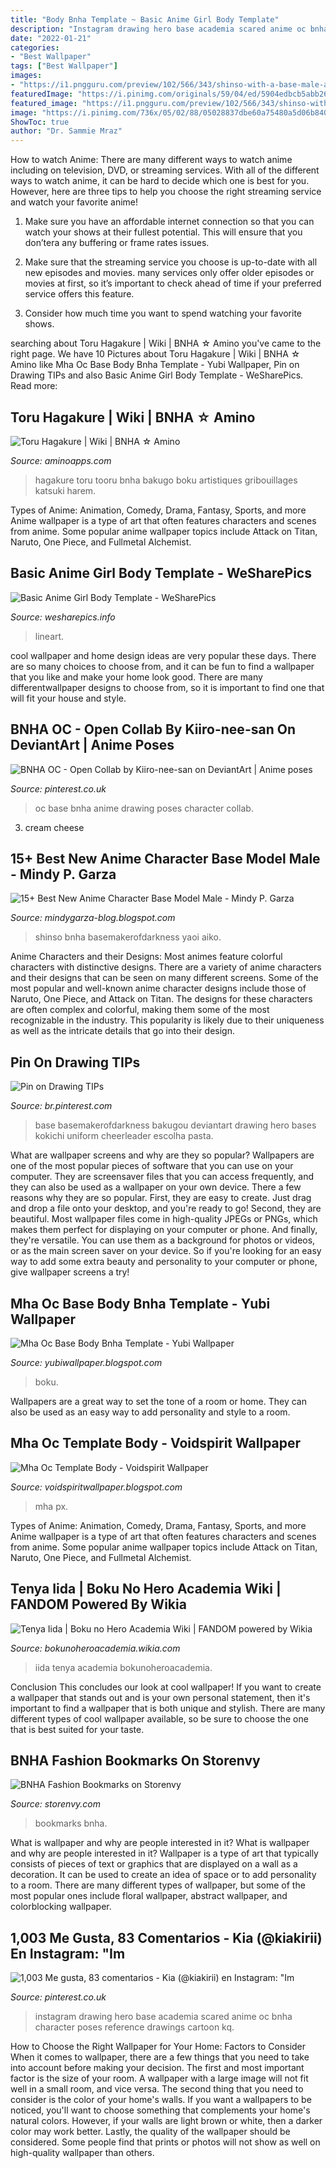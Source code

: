 ```yaml
---
title: "Body Bnha Template ~ Basic Anime Girl Body Template"
description: "Instagram drawing hero base academia scared anime oc bnha character poses reference drawings cartoon kq"
date: "2022-01-21"
categories:
- "Best Wallpaper"
tags: ["Best Wallpaper"]
images:
- "https://i1.pngguru.com/preview/102/566/343/shinso-with-a-base-male-anime-character-illustration-png-clipart.jpg"
featuredImage: "https://i.pinimg.com/originals/59/04/ed/5904edbcb5abb2628242b4b83ebea106.jpg"
featured_image: "https://i1.pngguru.com/preview/102/566/343/shinso-with-a-base-male-anime-character-illustration-png-clipart.jpg"
image: "https://i.pinimg.com/736x/05/02/88/05028837dbe60a75480a5d06b8406391.jpg"
ShowToc: true
author: "Dr. Sammie Mraz"
---
```



How to watch Anime: There are many different ways to watch anime including on television, DVD, or streaming services.
With all of the different ways to watch anime, it can be hard to decide which one is best for you. However, here are three tips to help you choose the right streaming service and watch your favorite anime!
1. Make sure you have an affordable internet connection so that you can watch your shows at their fullest potential. This will ensure that you don’tera any buffering or frame rates issues.

2. Make sure that the streaming service you choose is up-to-date with all new episodes and movies. many services only offer older episodes or movies at first, so it’s important to check ahead of time if your preferred service offers this feature.

3. Consider how much time you want to spend watching your favorite shows.

	

		
searching about Toru Hagakure | Wiki | BNHA ☆ Amino you've came to the right page. We have 10 Pictures about Toru Hagakure | Wiki | BNHA ☆ Amino like Mha Oc Base Body Bnha Template - Yubi Wallpaper, Pin on Drawing TIPs and also Basic Anime Girl Body Template - WeSharePics. Read more:
		
    
## Toru Hagakure | Wiki | BNHA ☆ Amino

<img loading=lazy src="https://pm1.narvii.com/7123/e80a7b3bbb60f1c90542fb128d49182ab546531fr1-720-1280v2_hq.jpg" onerror="this.onerror=null;this.src='https://tse3.mm.bing.net/th?id=OIP.9Fk0fWIJGwPVLHbHLf6z8QHaNK&amp;pid=15.1';" alt="Toru Hagakure | Wiki | BNHA ☆ Amino">

_Source: aminoapps.com_

>hagakure toru tooru bnha bakugo boku artistiques gribouillages katsuki harem. 

	

Types of Anime: Animation, Comedy, Drama, Fantasy, Sports, and more
Anime wallpaper is a type of art that often features characters and scenes from anime. Some popular anime wallpaper topics include Attack on Titan, Naruto, One Piece, and Fullmetal Alchemist.

    
## Basic Anime Girl Body Template - WeSharePics

<img loading=lazy src="http://fc04.deviantart.net/fs71/i/2012/128/f/d/__free___body_lineart_by_magicturtlerock-d4yzd7h.png" onerror="this.onerror=null;this.src='https://tse2.mm.bing.net/th?id=OIP.h3sjXw11DbNDnoXVSqe-dAHaMa&amp;pid=15.1';" alt="Basic Anime Girl Body Template - WeSharePics">

_Source: wesharepics.info_

>lineart. 

	

cool wallpaper and home design ideas are very popular these days. There are so many choices to choose from, and it can be fun to find a wallpaper that you like and make your home look good. There are many differentwallpaper designs to choose from, so it is important to find one that will fit your house and style.

    
## BNHA OC - Open Collab By Kiiro-nee-san On DeviantArt | Anime Poses

<img loading=lazy src="https://i.pinimg.com/736x/05/02/88/05028837dbe60a75480a5d06b8406391.jpg" onerror="this.onerror=null;this.src='https://tse1.mm.bing.net/th?id=OIP.nrlGG1K4MJU6bQjPXAQJrgHaE8&amp;pid=15.1';" alt="BNHA OC - Open Collab by Kiiro-nee-san on DeviantArt | Anime poses">

_Source: pinterest.co.uk_

>oc base bnha anime drawing poses character collab. 

	

3. cream cheese 

    
## 15+ Best New Anime Character Base Model Male - Mindy P. Garza

<img loading=lazy src="https://i1.pngguru.com/preview/102/566/343/shinso-with-a-base-male-anime-character-illustration-png-clipart.jpg" onerror="this.onerror=null;this.src='https://tse2.mm.bing.net/th?id=OIP.ZcSlliZOuP1tYXNSUHR9BAHaHE&amp;pid=15.1';" alt="15+ Best New Anime Character Base Model Male - Mindy P. Garza">

_Source: mindygarza-blog.blogspot.com_

>shinso bnha basemakerofdarkness yaoi aiko. 

	

Anime Characters and their Designs: Most animes feature colorful characters with distinctive designs.
There are a variety of anime characters and their designs that can be seen on many different screens. Some of the most popular and well-known anime character designs include those of Naruto, One Piece, and Attack on Titan. The designs for these characters are often complex and colorful, making them some of the most recognizable in the industry. This popularity is likely due to their uniqueness as well as the intricate details that go into their design.

    
## Pin On Drawing TIPs

<img loading=lazy src="https://i.pinimg.com/736x/cc/55/22/cc5522a15a4aef4fe871015939498094.jpg" onerror="this.onerror=null;this.src='https://tse2.mm.bing.net/th?id=OIP.oBQTEx-IsFKlK6kPgCx36AAAAA&amp;pid=15.1';" alt="Pin on Drawing TIPs">

_Source: br.pinterest.com_

>base basemakerofdarkness bakugou deviantart drawing hero bases kokichi uniform cheerleader escolha pasta. 

	

What are wallpaper screens and why are they so popular?
Wallpapers are one of the most popular pieces of software that you can use on your computer. They are screensaver files that you can access frequently, and they can also be used as a wallpaper on your own device. There a few reasons why they are so popular. First, they are easy to create. Just drag and drop a file onto your desktop, and you're ready to go! Second, they are beautiful. Most wallpaper files come in high-quality JPEGs or PNGs, which makes them perfect for displaying on your computer or phone. And finally, they're versatile. You can use them as a background for photos or videos, or as the main screen saver on your device. So if you're looking for an easy way to add some extra beauty and personality to your computer or phone, give wallpaper screens a try!

    
## Mha Oc Base Body Bnha Template - Yubi Wallpaper

<img loading=lazy src="https://lh6.googleusercontent.com/proxy/NpkIJutADcdbndCy0YHbrlhc874mOQ3_Ri35ywK-rEe1mckRB0SuFBHWJXtxwlxh07rcWKB01VaSoe3ngB1UGeOdt9xvMEYJk3tslUWK1TnhX7MbEGNiEsAVEnwO11r0YeMtP1tkntrSHrUH5g=s0-d" onerror="this.onerror=null;this.src='https://tse3.mm.bing.net/th?id=OIP.19Ym6BwJ9-lgQxH_xUAz7gHaK9&amp;pid=15.1';" alt="Mha Oc Base Body Bnha Template - Yubi Wallpaper">

_Source: yubiwallpaper.blogspot.com_

>boku. 

	

Wallpapers are a great way to set the tone of a room or home. They can also be used as an easy way to add personality and style to a room.

    
## Mha Oc Template Body - Voidspirit Wallpaper

<img loading=lazy src="http://pm1.narvii.com/7373/0c816e727eb68f47663a78d1c1f50d2c377c86e2r1-1280-608v2_uhq.jpg" onerror="this.onerror=null;this.src='https://tse3.mm.bing.net/th?id=OIP.lhUFggSw26Z5ywfdnGmbLgHaDh&amp;pid=15.1';" alt="Mha Oc Template Body - Voidspirit Wallpaper">

_Source: voidspiritwallpaper.blogspot.com_

>mha px. 

	

Types of Anime: Animation, Comedy, Drama, Fantasy, Sports, and more
Anime wallpaper is a type of art that often features characters and scenes from anime. Some popular anime wallpaper topics include Attack on Titan, Naruto, One Piece, and Fullmetal Alchemist.

    
## Tenya Iida | Boku No Hero Academia Wiki | FANDOM Powered By Wikia

<img loading=lazy src="http://vignette3.wikia.nocookie.net/bokunoheroacademia/images/8/8e/Chapter_12.png/revision/latest?cb=20141105152831" onerror="this.onerror=null;this.src='https://tse3.mm.bing.net/th?id=OIP.feY-BdPz5HyATQ8Y6eukAwHaLh&amp;pid=15.1';" alt="Tenya Iida | Boku no Hero Academia Wiki | FANDOM powered by Wikia">

_Source: bokunoheroacademia.wikia.com_

>iida tenya academia bokunoheroacademia. 

	

Conclusion
This concludes our look at cool wallpaper! If you want to create a wallpaper that stands out and is your own personal statement, then it's important to find a wallpaper that is both unique and stylish. There are many different types of cool wallpaper available, so be sure to choose the one that is best suited for your taste.

    
## BNHA Fashion Bookmarks On Storenvy

<img loading=lazy src="https://d111vui60acwyt.cloudfront.net/product_photos/60046737/file_28de681acf_original.jpg" onerror="this.onerror=null;this.src='https://tse4.mm.bing.net/th?id=OIP.29jghXdQAguSnZU2WmCGkwHaJQ&amp;pid=15.1';" alt="BNHA Fashion Bookmarks on Storenvy">

_Source: storenvy.com_

>bookmarks bnha. 

	

What is wallpaper and why are people interested in it?
What is wallpaper and why are people interested in it?
Wallpaper is a type of art that typically consists of pieces of text or graphics that are displayed on a wall as a decoration. It can be used to create an idea of space or to add personality to a room. There are many different types of wallpaper, but some of the most popular ones include floral wallpaper, abstract wallpaper, and colorblocking wallpaper.

    
## 1,003 Me Gusta, 83 Comentarios - Kia (@kiakirii) En Instagram: &quot;Im

<img loading=lazy src="https://i.pinimg.com/originals/59/04/ed/5904edbcb5abb2628242b4b83ebea106.jpg" onerror="this.onerror=null;this.src='https://tse3.mm.bing.net/th?id=OIP.frK5qc-fgNGCj1FhEOMcWgHaJQ&amp;pid=15.1';" alt="1,003 Me gusta, 83 comentarios - Kia (@kiakirii) en Instagram: &quot;Im">

_Source: pinterest.co.uk_

>instagram drawing hero base academia scared anime oc bnha character poses reference drawings cartoon kq. 

	

How to Choose the Right Wallpaper for Your Home: Factors to Consider
When it comes to wallpaper, there are a few things that you need to take into account before making your decision. The first and most important factor is the size of your room. A wallpaper with a large image will not fit well in a small room, and vice versa. 
The second thing that you need to consider is the color of your home's walls. If you want a wallpapers to be noticed, you'll want to choose something that complements your home's natural colors. However, if your walls are light brown or white, then a darker color may work better. 
Lastly, the quality of the wallpaper should be considered. Some people find that prints or photos will not show as well on high-quality wallpaper than others.

